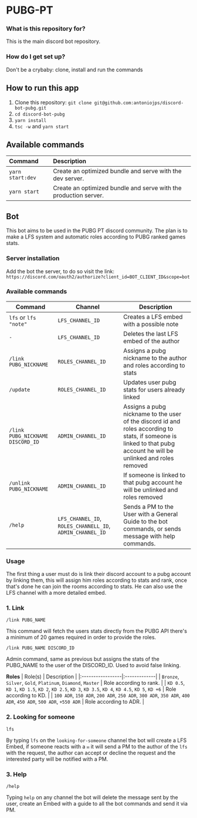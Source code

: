 # PUBG-PT

### What is this repository for?

This is the main discord bot repository.

### How do I get set up?

Don't be a crybaby: clone, install and run the commands

## How to run this app

1. Clone this repository: `git clone git@github.com:antoniojps/discord-bot-pubg.git`
2. `cd discord-bot-pubg`
3. `yarn install`
4. `tsc -w` and `yarn start`

## Available commands

| Command      | Description                                                      |
| :----------- | :--------------------------------------------------------------- |
| `yarn start:dev` | Create an optimized bundle and serve with the dev server. |
| `yarn start` | Create an optimized bundle and serve with the production server. |

## Bot

This bot aims to be used in the PUBG PT discord community. The plan is to make a LFS system and automatic roles according to PUBG ranked games stats.

### Server installation

Add the bot the server, to do so visit the link: `https://discord.com/oauth2/authorize?client_id=BOT_CLIENT_ID&scope=bot`

### Available commands

| Command                          | Channel            | Description                                                                                                                                                         |
|----------------------------------|--------------------|---------------------------------------------------------------------------------------------------------------------------------------------------------------------|
| `lfs` or `lfs "note"`            | `LFS_CHANNEL_ID`   | Creates a LFS embed with a possible note                                                                                                                                                |
| `-`                              | `LFS_CHANNEL_ID`   | Deletes the last LFS embed of the author                                                                                                                            |
| `/link PUBG_NICKNAME`            | `ROLES_CHANNEL_ID` | Assigns a pubg nickname to the author and roles according to stats                                                                                                  |
| `/update`                        | `ROLES_CHANNEL_ID` | Updates user pubg stats for users already linked                                                                                                                    |
| `/link PUBG_NICKNAME DISCORD_ID` | `ADMIN_CHANNEL_ID` | Assigns a pubg nickname to the user of the discord id and roles according to stats, if someone is linked to that pubg account he will be unlinked and roles removed |
| `/unlink PUBG_NICKNAME`          | `ADMIN_CHANNEL_ID` | If someone is linked to that pubg account he will be unlinked and roles removed                                                                                     |
| `/help`                          | `LFS_CHANNEL_ID`, `ROLES_CHANNELL_ID`, `ADMIN_CHANNEL_ID`      | Sends a PM to the User with a General Guide to the bot commands, or sends message with help commands.                       |

### Usage

The first thing a user must do is link their discord account to a pubg account by linking them, this will assign him roles according to stats and rank, once that's done he can join the rooms according to stats. He can also use the LFS channel with a more detailed embed.

### 1. Link

`/link PUBG_NAME`

This command will fetch the users stats directly from the PUBG API there's a minimum of 20 games required in order to provide the roles.

`/link PUBG_NAME DISCORD_ID`

Admin command, same as previous but assigns the stats of the PUBG_NAME to the user of the DISCORD_ID. Used to avoid false linking.

**Roles**
| Role(s) | Description |
|:-----------------|:-------------|
| `Bronze`, `Silver`, `Gold`, `Platinum`, `Diamond`, `Master` | Role according to rank. |
| `KD 0.5`, `KD 1`, `KD 1.5`, `KD 2`, `KD 2.5`, `KD 3`, `KD 3.5`, `KD 4`, `KD 4.5`, `KD 5`, `KD +6` | Role according to KD. |
| `100 ADR`, `150 ADR`, `200 ADR`, `250 ADR`, `300 ADR`, `350 ADR`, `400 ADR`, `450 ADR`, `500 ADR`, `+550 ADR` | Role according to ADR. |

### 2. Looking for someone

`lfs`

By typing `lfs` on the `looking-for-someone` channel the bot will create a LFS Embed, if someone reacts with a `✉️` it will send a PM to the author of the `lfs` with the request, the author can accept or decline the request and the interested party will be notified with a PM.

### 3. Help

`/help`

Typing `help` on any channel the bot will delete the message sent by the user, create an Embed with a guide to all the bot commands and send it via PM.

